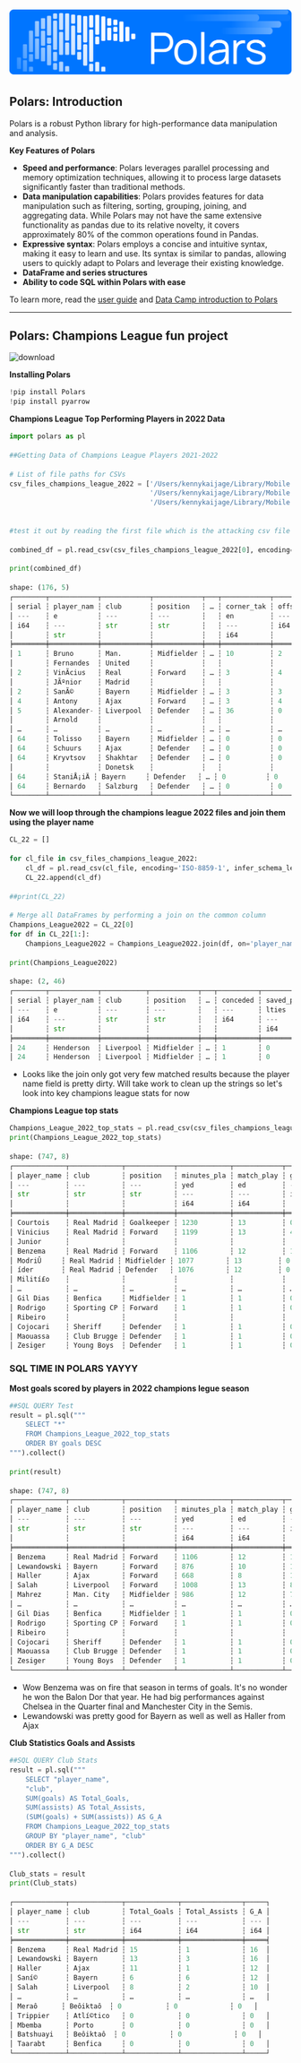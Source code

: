 <h1 align="center">
  <img src="https://raw.githubusercontent.com/pola-rs/polars-static/master/banner/polars_github_banner.svg" alt="Polars logo">
  <br>
</h1>


## Polars: Introduction 

Polars is a robust Python library for high-performance data manipulation and analysis.

**Key Features of Polars**
- **Speed and performance**: Polars leverages parallel processing and memory optimization techniques, allowing it to process large datasets significantly faster than traditional methods.
- **Data manipulation capabilities**: Polars provides features for data manipulation such as filtering, sorting, grouping, joining, and aggregating data. While Polars may not have the same extensive functionality as pandas due to its relative novelty, it covers approximately 80% of the common operations found in Pandas.
- **Expressive syntax**: Polars employs a concise and intuitive syntax, making it easy to learn and use. Its syntax is similar to pandas, allowing users to quickly adapt to Polars and leverage their existing knowledge.
- **DataFrame and series structures**
- **Ability to code SQL within Polars with ease**

To learn more, read the [user guide](https://docs.pola.rs/) and [Data Camp introduction to Polars](https://www.datacamp.com/blog/an-introduction-to-polars-python-s-tool-for-large-scale-data-analysis)

***

## Polars: Champions League fun project 
![download](https://github.com/user-attachments/assets/bef70db7-d093-4580-8a13-d6c3ac48f444)

**Installing Polars**
```Python
!pip install Polars
!pip install pyarrow
```


**Champions League Top Performing Players in 2022 Data**
```Python
import polars as pl

##Getting Data of Champions League Players 2021-2022

# List of file paths for CSVs
csv_files_champions_league_2022 = ['/Users/kennykaijage/Library/Mobile Documents/com~apple~CloudDocs/Desktop/Datasets/Datasets_for_projects/attacking.csv', '/Users/kennykaijage/Library/Mobile Documents/com~apple~CloudDocs/Desktop/Datasets/Datasets_for_projects/disciplinary.csv', '/Users/kennykaijage/Library/Mobile Documents/com~apple~CloudDocs/Desktop/Datasets/Datasets_for_projects/distributon.csv', 
                                   '/Users/kennykaijage/Library/Mobile Documents/com~apple~CloudDocs/Desktop/Datasets/Datasets_for_projects/key_stats.csv', '/Users/kennykaijage/Library/Mobile Documents/com~apple~CloudDocs/Desktop/Datasets/Datasets_for_projects/goals.csv', 
                                   '/Users/kennykaijage/Library/Mobile Documents/com~apple~CloudDocs/Desktop/Datasets/Datasets_for_projects/defending.csv','/Users/kennykaijage/Library/Mobile Documents/com~apple~CloudDocs/Desktop/Datasets/Datasets_for_projects/goalkeeping.csv']


#test it out by reading the first file which is the attacking csv file

combined_df = pl.read_csv(csv_files_champions_league_2022[0], encoding='ISO-8859-1', infer_schema_length=10000, ignore_errors=True )

print(combined_df)

shape: (176, 5)
┌────────┬────────────┬────────────┬────────────┬───┬────────────┬──────────┬──────────┬───────────┐
│ serial ┆ player_nam ┆ club       ┆ position   ┆ … ┆ corner_tak ┆ offsides ┆ dribbles ┆ match_pla │
│ ---    ┆ e          ┆ ---        ┆ ---        ┆   ┆ en         ┆ ---      ┆ ---      ┆ yed       │
│ i64    ┆ ---        ┆ str        ┆ str        ┆   ┆ ---        ┆ i64      ┆ i64      ┆ ---       │
│        ┆ str        ┆            ┆            ┆   ┆ i64        ┆          ┆          ┆ i64       │
╞════════╪════════════╪════════════╪════════════╪═══╪════════════╪══════════╪══════════╪═══════════╡
│ 1      ┆ Bruno      ┆ Man.       ┆ Midfielder ┆ … ┆ 10         ┆ 2        ┆ 7        ┆ 7         │
│        ┆ Fernandes  ┆ United     ┆            ┆   ┆            ┆          ┆          ┆           │
│ 2      ┆ VinÃ­cius   ┆ Real       ┆ Forward    ┆ … ┆ 3          ┆ 4        ┆ 83       ┆ 13        │
│        ┆ JÃºnior    ┆ Madrid     ┆            ┆   ┆            ┆          ┆          ┆           │
│ 2      ┆ SanÃ©      ┆ Bayern     ┆ Midfielder ┆ … ┆ 3          ┆ 3        ┆ 32       ┆ 10        │
│ 4      ┆ Antony     ┆ Ajax       ┆ Forward    ┆ … ┆ 3          ┆ 4        ┆ 28       ┆ 7         │
│ 5      ┆ Alexander- ┆ Liverpool  ┆ Defender   ┆ … ┆ 36         ┆ 0        ┆ 9        ┆ 9         │
│        ┆ Arnold     ┆            ┆            ┆   ┆            ┆          ┆          ┆           │
│ …      ┆ …          ┆ …          ┆ …          ┆ … ┆ …          ┆ …        ┆ …        ┆ …         │
│ 64     ┆ Tolisso    ┆ Bayern     ┆ Midfielder ┆ … ┆ 0          ┆ 0        ┆ 0        ┆ 4         │
│ 64     ┆ Schuurs    ┆ Ajax       ┆ Defender   ┆ … ┆ 0          ┆ 0        ┆ 0        ┆ 3         │
│ 64     ┆ Kryvtsov   ┆ Shakhtar   ┆ Defender   ┆ … ┆ 0          ┆ 0        ┆ 0        ┆ 3         │
│        ┆            ┆ Donetsk    ┆            ┆   ┆            ┆          ┆          ┆           │
│ 64     ┆ StaniÅ¡iÄ ┆ Bayern     ┆ Defender   ┆ … ┆ 0          ┆ 0        ┆ 0        ┆ 2         │
│ 64     ┆ Bernardo   ┆ Salzburg   ┆ Defender   ┆ … ┆ 0          ┆ 0        ┆ 0        ┆ 2         │
└────────┴────────────┴────────────┴────────────┴───┴────────────┴──────────┴──────────┴───────────┘

```

**Now we will loop through the champions league 2022 files and join them using the player name**

```Python
CL_22 = []

for cl_file in csv_files_champions_league_2022:
    cl_df = pl.read_csv(cl_file, encoding='ISO-8859-1', infer_schema_length=10000, ignore_errors=True )
    CL_22.append(cl_df)

##print(CL_22)

# Merge all DataFrames by performing a join on the common column
Champions_League2022 = CL_22[0]
for df in CL_22[1:]:
    Champions_League2022 = Champions_League2022.join(df, on='player_name', how='inner')

print(Champions_League2022)

shape: (2, 46)
┌────────┬────────────┬───────────┬────────────┬───┬──────────┬────────────┬───────────┬───────────┐
│ serial ┆ player_nam ┆ club      ┆ position   ┆ … ┆ conceded ┆ saved_pena ┆ cleanshee ┆ punches   │
│ ---    ┆ e          ┆ ---       ┆ ---        ┆   ┆ ---      ┆ lties      ┆ ts        ┆ made      │
│ i64    ┆ ---        ┆ str       ┆ str        ┆   ┆ i64      ┆ ---        ┆ ---       ┆ ---       │
│        ┆ str        ┆           ┆            ┆   ┆          ┆ i64        ┆ i64       ┆ i64       │
╞════════╪════════════╪═══════════╪════════════╪═══╪══════════╪════════════╪═══════════╪═══════════╡
│ 24     ┆ Henderson  ┆ Liverpool ┆ Midfielder ┆ … ┆ 1        ┆ 0          ┆ 0         ┆ 1         │
│ 24     ┆ Henderson  ┆ Liverpool ┆ Midfielder ┆ … ┆ 1        ┆ 0          ┆ 0         ┆ 1         │

```
- Looks like the join only got very few matched results because the player name field is pretty dirty. Will take work to clean up the strings so let's look into key champions league stats for now

**Champions League top stats**
```Python
Champions_League_2022_top_stats = pl.read_csv(csv_files_champions_league_2022[3], encoding='ISO-8859-1', infer_schema_length=10000, ignore_errors=True )
print(Champions_League_2022_top_stats)

shape: (747, 8)
┌─────────────┬─────────────┬────────────┬─────────────┬────────────┬───────┬─────────┬────────────┐
│ player_name ┆ club        ┆ position   ┆ minutes_pla ┆ match_play ┆ goals ┆ assists ┆ distance_c │
│ ---         ┆ ---         ┆ ---        ┆ yed         ┆ ed         ┆ ---   ┆ ---     ┆ overed     │
│ str         ┆ str         ┆ str        ┆ ---         ┆ ---        ┆ i64   ┆ i64     ┆ ---        │
│             ┆             ┆            ┆ i64         ┆ i64        ┆       ┆         ┆ str        │
╞═════════════╪═════════════╪════════════╪═════════════╪════════════╪═══════╪═════════╪════════════╡
│ Courtois    ┆ Real Madrid ┆ Goalkeeper ┆ 1230        ┆ 13         ┆ 0     ┆ 0       ┆ 64.2       │
│ Vinicius    ┆ Real Madrid ┆ Forward    ┆ 1199        ┆ 13         ┆ 4     ┆ 6       ┆ 133        │
│ Junior      ┆             ┆            ┆             ┆            ┆       ┆         ┆            │
│ Benzema     ┆ Real Madrid ┆ Forward    ┆ 1106        ┆ 12         ┆ 15    ┆ 1       ┆ 121.5      │
│ ModriÛ     ┆ Real Madrid ┆ Midfielder ┆ 1077        ┆ 13         ┆ 0     ┆ 4       ┆ 124.5      │
│ íder       ┆ Real Madrid ┆ Defender   ┆ 1076        ┆ 12         ┆ 0     ┆ 0       ┆ 110.4      │
│ Milití£o    ┆             ┆            ┆             ┆            ┆       ┆         ┆            │
│ …           ┆ …           ┆ …          ┆ …           ┆ …          ┆ …     ┆ …       ┆ …          │
│ Gil Dias    ┆ Benfica     ┆ Midfielder ┆ 1           ┆ 1          ┆ 0     ┆ 0       ┆ 0.7        │
│ Rodrigo     ┆ Sporting CP ┆ Forward    ┆ 1           ┆ 1          ┆ 0     ┆ 0       ┆ 0.7        │
│ Ribeiro     ┆             ┆            ┆             ┆            ┆       ┆         ┆            │
│ Cojocari    ┆ Sheriff     ┆ Defender   ┆ 1           ┆ 1          ┆ 0     ┆ 0       ┆ 0.5        │
│ Maouassa    ┆ Club Brugge ┆ Defender   ┆ 1           ┆ 1          ┆ 0     ┆ 0       ┆ 0.2        │
│ Zesiger     ┆ Young Boys  ┆ Defender   ┆ 1           ┆ 1          ┆ 0     ┆ 0       ┆ 0          │
```


### SQL TIME IN POLARS YAYYY


**Most goals scored by players in 2022 champions legue season**
```Python
##SQL QUERY Test
result = pl.sql("""
    SELECT "*"
    FROM Champions_League_2022_top_stats
    ORDER BY goals DESC
""").collect()

print(result)

shape: (747, 8)
┌─────────────┬─────────────┬────────────┬─────────────┬────────────┬───────┬─────────┬────────────┐
│ player_name ┆ club        ┆ position   ┆ minutes_pla ┆ match_play ┆ goals ┆ assists ┆ distance_c │
│ ---         ┆ ---         ┆ ---        ┆ yed         ┆ ed         ┆ ---   ┆ ---     ┆ overed     │
│ str         ┆ str         ┆ str        ┆ ---         ┆ ---        ┆ i64   ┆ i64     ┆ ---        │
│             ┆             ┆            ┆ i64         ┆ i64        ┆       ┆         ┆ str        │
╞═════════════╪═════════════╪════════════╪═════════════╪════════════╪═══════╪═════════╪════════════╡
│ Benzema     ┆ Real Madrid ┆ Forward    ┆ 1106        ┆ 12         ┆ 15    ┆ 1       ┆ 121.5      │
│ Lewandowski ┆ Bayern      ┆ Forward    ┆ 876         ┆ 10         ┆ 13    ┆ 3       ┆ 99.7       │
│ Haller      ┆ Ajax        ┆ Forward    ┆ 668         ┆ 8          ┆ 11    ┆ 1       ┆ 82.2       │
│ Salah       ┆ Liverpool   ┆ Forward    ┆ 1008        ┆ 13         ┆ 8     ┆ 2       ┆ 112        │
│ Mahrez      ┆ Man. City   ┆ Midfielder ┆ 986         ┆ 12         ┆ 7     ┆ 2       ┆ 120.1      │
│ …           ┆ …           ┆ …          ┆ …           ┆ …          ┆ …     ┆ …       ┆ …          │
│ Gil Dias    ┆ Benfica     ┆ Midfielder ┆ 1           ┆ 1          ┆ 0     ┆ 0       ┆ 0.7        │
│ Rodrigo     ┆ Sporting CP ┆ Forward    ┆ 1           ┆ 1          ┆ 0     ┆ 0       ┆ 0.7        │
│ Ribeiro     ┆             ┆            ┆             ┆            ┆       ┆         ┆            │
│ Cojocari    ┆ Sheriff     ┆ Defender   ┆ 1           ┆ 1          ┆ 0     ┆ 0       ┆ 0.5        │
│ Maouassa    ┆ Club Brugge ┆ Defender   ┆ 1           ┆ 1          ┆ 0     ┆ 0       ┆ 0.2        │
│ Zesiger     ┆ Young Boys  ┆ Defender   ┆ 1           ┆ 1          ┆ 0     ┆ 0       ┆ 0          │
└─────────────┴─────────────┴────────────┴─────────────┴────────────┴───────┴─────────┴────────────┘
```
- Wow Benzema was on fire that season in terms of goals. It's no wonder he won the Balon Dor that year. He had big performances against Chelsea in the Quarter final and Manchester City in the Semis.
- Lewandowski was pretty good for Bayern as well as well as Haller from Ajax

**Club Statistics Goals and Assists**
```Python
##SQL QUERY Club Stats
result = pl.sql("""
    SELECT "player_name",
    "club", 
    SUM(goals) AS Total_Goals,
    SUM(assists) AS Total_Assists,
    (SUM(goals) + SUM(assists)) AS G_A
    FROM Champions_League_2022_top_stats
    GROUP BY "player_name", "club"
    ORDER BY G_A DESC
""").collect()

Club_stats = result
print(Club_stats)

┌─────────────┬─────────────┬─────────────┬───────────────┬─────┐
│ player_name ┆ club        ┆ Total_Goals ┆ Total_Assists ┆ G_A │
│ ---         ┆ ---         ┆ ---         ┆ ---           ┆ --- │
│ str         ┆ str         ┆ i64         ┆ i64           ┆ i64 │
╞═════════════╪═════════════╪═════════════╪═══════════════╪═════╡
│ Benzema     ┆ Real Madrid ┆ 15          ┆ 1             ┆ 16  │
│ Lewandowski ┆ Bayern      ┆ 13          ┆ 3             ┆ 16  │
│ Haller      ┆ Ajax        ┆ 11          ┆ 1             ┆ 12  │
│ Saní©       ┆ Bayern      ┆ 6           ┆ 6             ┆ 12  │
│ Salah       ┆ Liverpool   ┆ 8           ┆ 2             ┆ 10  │
│ …           ┆ …           ┆ …           ┆ …             ┆ …   │
│ Meraô      ┆ Beôiktaô  ┆ 0           ┆ 0             ┆ 0   │
│ Trippier    ┆ Atlí©tico   ┆ 0           ┆ 0             ┆ 0   │
│ Mbemba      ┆ Porto       ┆ 0           ┆ 0             ┆ 0   │
│ Batshuayi   ┆ Beôiktaô  ┆ 0           ┆ 0             ┆ 0   │
│ Taarabt     ┆ Benfica     ┆ 0           ┆ 0             ┆ 0   │
└─────────────┴─────────────┴─────────────┴───────────────┴─────┘




```





